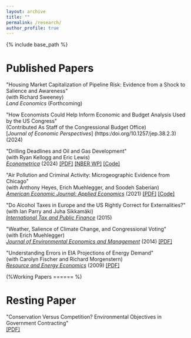 ```yaml
---
layout: archive
title: ""
permalink: /research/
author_profile: true
---
```


{% include base_path %}

Published Papers
======
"Housing Market Capitalization of Pipeline Risk: Evidence from a Shock to Salience and Awareness"  
(with Richard Sweeney)  
*Land Economics* (Forthcoming)

"How Economists Could Help Inform Economic and Budget Analysis Used by the US Congress"  
(Contributed As Staff of the Congressional Budget Office)  
[*Journal of Economic Perspectives*] (https:/doi.org/10.1257/jep.38.2.3) (2024)

"Drilling Deadlines and Oil and Gas Development"  
(with Ryan Kellogg and Eric Lewis)  
[*Econometrica*](https://doi.org/10.3982/ECTA18436) (2024) [[PDF]](https://eherrnst.github.io/files/pdf/research/hkl-leasing.pdf) [[NBER WP]](https://www.nber.org/system/files/working_papers/w27165/w27165.pdf)
[[Code]](https://zenodo.org/records/10012820)

"Air Pollution and Criminal Activity: Microgeographic Evidence from Chicago"  
(with Anthony Heyes, Erich Muehlegger, and Soodeh Saberian)  
[*American Economic Journal: Applied Economics*](https://doi.org/10.1257/app.20190091) (2021) [[PDF]](https://eherrnst.github.io/files/pdf/research/hhms-crime-and-pollution-aej.pdf) [[Code]](https://doi.org/10.3886/E119403V1)

"Do Alcohol Taxes in Europe and the US Rightly Correct for Externalities?"  
(with Ian Parry and Juha Sikkamäki)  
[*International Tax and Public Finance*](https://doi.org/10.1007/s10797-013-9294-8) (2015)  

"Weather, Salience of Climate Change, and Congressional Voting"  
(with Erich Muehlegger)  
[*Journal of Environmental Economics and Management*](https://doi.org/10.1016/j.jeem.2014.08.002) (2014) [[PDF]](https://eherrnst.github.io/files/pdf/research/hm-climate-voting.pdf)

"Understanding Errors in EIA Projections of Energy Demand"  
(with Carolyn Fischer and Richard Morgenstern)  
[*Resource and Energy Economics*](https://doi.org/10.1016/j.reseneeco.2009.04.003) (2009) [[PDF]](https://eherrnst.github.io/files/pdf/research/fhm-projections.pdf)

(%Working Papers 
====== %)

Resting Paper
======
"Conservation Versus Competition? Environmental Objectives in Government Contracting"  
[[PDF]](https://eherrnst.github.io/files/pdf/research/herrnstadt-timber-auctions.pdf)

  

  
